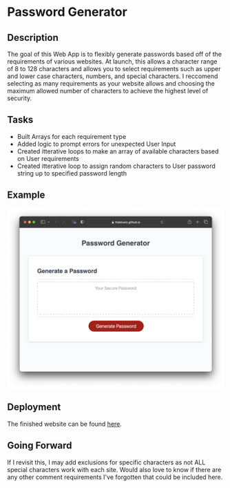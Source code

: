 # Password Generator
## Description
The goal of this Web App is to flexibly generate passwords based off of the requirements of various websites. At launch, this allows a character range of 8 to 128 characters and allows you to select requirements such as upper and lower case characters, numbers, and special characters. I reccomend selecting as many requirements as your website allows and choosing the maximum allowed number of characters to achieve the highest level of security. 

## Tasks
- Built Arrays for each requirement type
- Added logic to prompt errors for unexpected User Input
- Created itterative loops to make an array of available characters based on User requirements
- Created itterative loop to assign random characters to User password string up to specified password length

## Example
![webiste render](assets/images/splash-page.png)

## Deployment
The finished website can be found [here](https://thebluwiz.github.io/Password-Generator/).

## Going Forward
If I revisit this, I may add exclusions for specific characters as not ALL special characters work with each site. Would also love to know if there are any other comment requirements I've forgotten that could be included here.